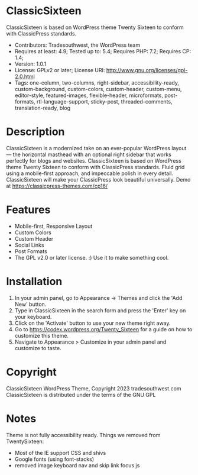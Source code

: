 # ClassicSixteen
ClassicSixteen is based on WordPress theme Twenty Sixteen to conform with ClassicPress standards.

- Contributors: Tradesouthwest, the WordPress team
- Requires at least: 4.9;
Tested up to: 5.4;
Requires PHP: 7.2;
Requires CP: 1.4;
- Version: 1.0.1
- License: GPLv2 or later;
License URI: http://www.gnu.org/licenses/gpl-2.0.html
- Tags: one-column, two-columns, right-sidebar, accessibility-ready, custom-background, custom-colors, custom-header, custom-menu, editor-style, featured-images, flexible-header, microformats, post-formats, rtl-language-support, sticky-post, threaded-comments, translation-ready, blog

# Description 
ClassicSixteen is a modernized take on an ever-popular WordPress layout — the horizontal masthead with an optional right sidebar that works perfectly for blogs and websites. ClassicSixteen is based on WordPress theme Twenty Sixteen to conform with ClassicPress standards. Fluid grid using a mobile-first approach, and impeccable polish in every detail. ClassicSixteen will make your ClassicPress look beautiful universally. 
Demo at https://classicpress-themes.com/cp16/

# Features 

* Mobile-first, Responsive Layout
* Custom Colors
* Custom Header
* Social Links
* Post Formats
* The GPL v2.0 or later license. :) Use it to make something cool.

# Installation

1. In your admin panel, go to Appearance -> Themes and click the 'Add New' button.
2. Type in ClassicSixteen in the search form and press the 'Enter' key on your keyboard.
3. Click on the 'Activate' button to use your new theme right away.
4. Go to https://codex.wordpress.org/Twenty_Sixteen for a guide on how to customize this theme.
5. Navigate to Appearance > Customize in your admin panel and customize to taste.

# Copyright 

ClassicSixteen WordPress Theme, Copyright 2023 tradesouthwest.com
ClassicSixteen is distributed under the terms of the GNU GPL

# Notes

<!--https://github.com/tradesouthwest/ClassicSixteen.git-->
Theme is not fully accessibility ready.
Things we removed from TwentySixteen:
- Most of the IE support CSS and shivs
- Google fonts (using font-stacks)
- removed image keyboard nav and skip link focus js

